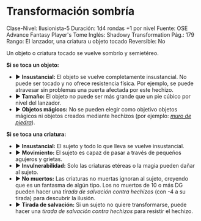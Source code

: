 # Transformación sombría

Clase-Nivel: Ilusionista-5
Duración: 1d4 rondas +1 por nivel
Fuente: OSE Advance Fantasy Player's Tome
Inglés: Shadowy Transformation
Pág.: 179
Rango: El lanzador, una criatura u objeto tocado
Reversible: No

Un objeto o criatura tocado se vuelve sombrío y semietéreo.

**Si se toca un objeto:**  

- ▶ **Insustancial:** El objeto se vuelve completamente insustancial. No puede ser tocado y no ofrece resistencia física. Por ejemplo, se puede atravesar sin problemas una puerta afectada por este hechizo.
- ▶ **Tamaño:** El objeto no puede ser más grande que un pie cúbico por nivel del lanzador.
- ▶ **Objetos mágicos:** No se pueden elegir como objetivo objetos mágicos ni objetos creados mediante hechizos (por ejemplo: *[muro de piedra](Muro%20de%20piedra%20c00fc341bd8949368a8fa85c4b4f0b2f.md)*).

**Si se toca una criatura:**  

- ▶ **Insustancial:** El sujeto y todo lo que lleva se vuelve insustancial.
- ▶ **Movimiento:** El sujeto es capaz de pasar a través de pequeños agujeros y grietas.
- ▶ **Invulnerabilidad:** Solo las criaturas etéreas o la magia pueden dañar al sujeto.
- ▶ **No muertos:** Las criaturas no muertas ignoran al sujeto, creyendo que es un fantasma de algún tipo. Los no muertos de 10 o más DG pueden hacer una *tirada de salvación contra hechizos* (con -4 a su tirada) para descubrir la ilusión.
- ▶ **Tirada de salvación:** Si un sujeto no quiere transformarse, puede hacer una *tirada de salvación contra hechizos* para resistir el hechizo.